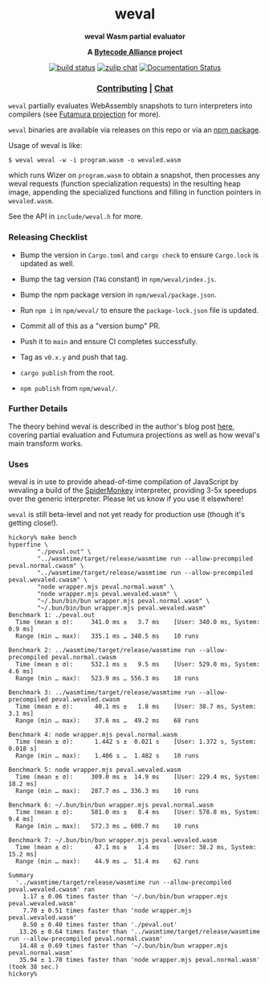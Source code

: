 <div align="center">
  <h1>weval</h1>

  <p>
    <strong>weval Wasm partial evaluator</strong>
  </p>

  <strong>A <a href="https://bytecodealliance.org/">Bytecode Alliance</a> project</strong>

  <p>
    <a href="https://github.com/bytecodealliance/weval/actions?query=workflow%3ACI"><img src="https://github.com/bytecodealliance/weval/workflows/CI/badge.svg" alt="build status" /></a>
    <a href="https://bytecodealliance.zulipchat.com/#narrow/stream/223391-wasm"><img src="https://img.shields.io/badge/zulip-join_chat-brightgreen.svg" alt="zulip chat" /></a>
    <a href="https://docs.rs/weval"><img src="https://docs.rs/weval/badge.svg" alt="Documentation Status" /></a>
  </p>

  <h3>
    <a href="https://github.com/bytecodealliance/weval/blob/main/CONTRIBUTING.md">Contributing</a>
    <span> | </span>
    <a href="https://bytecodealliance.zulipchat.com/#narrow/stream/223391-wasm">Chat</a>
  </h3>
</div>

`weval` partially evaluates WebAssembly snapshots to turn interpreters into
compilers (see [Futamura
projection](https://en.wikipedia.org/wiki/Partial_evaluation#Futamura_projections)
for more).

`weval` binaries are available via releases on this repo or via an [npm
package](https://www.npmjs.com/package/@cfallin/weval).

Usage of weval is like:

```
$ weval weval -w -i program.wasm -o wevaled.wasm
```

which runs Wizer on `program.wasm` to obtain a snapshot, then processes any
weval requests (function specialization requests) in the resulting heap image,
appending the specialized functions and filling in function pointers in
`wevaled.wasm`.

See the API in `include/weval.h` for more.

### Releasing Checklist

- Bump the version in `Cargo.toml` and `cargo check` to ensure `Cargo.lock` is
  updated as well.
- Bump the tag version (`TAG` constant) in `npm/weval/index.js`.
- Bump the npm package version in `npm/weval/package.json`.
- Run `npm i` in `npm/weval/` to ensure the `package-lock.json` file is
  updated.

- Commit all of this as a "version bump" PR.
- Push it to `main` and ensure CI completes successfully.
- Tag as `v0.x.y` and push that tag.
- `cargo publish` from the root.
- `npm publish` from `npm/weval/`.

### Further Details

The theory behind weval is described in the author's blog post
[here](https://cfallin.org/blog/2024/08/28/weval/), covering partial evaluation
and Futumura projections as well as how weval's main transform works.

### Uses

weval is in use to provide ahead-of-time compilation of JavaScript by wevaling
a build of the [SpiderMonkey](https://spidermonkey.dev) interpreter, providing
3-5x speedups over the generic interpreter. Please let us know if you use it
elsewhere!






`weval` is still beta-level and not yet ready for production use (though it's
getting close!).

```
hickory% make bench                
hyperfine \
        "./peval.out" \
        "../wasmtime/target/release/wasmtime run --allow-precompiled peval.normal.cwasm" \
        "../wasmtime/target/release/wasmtime run --allow-precompiled peval.wevaled.cwasm" \
        "node wrapper.mjs peval.normal.wasm" \
        "node wrapper.mjs peval.wevaled.wasm" \
        "~/.bun/bin/bun wrapper.mjs peval.normal.wasm" \
        "~/.bun/bin/bun wrapper.mjs peval.wevaled.wasm"
Benchmark 1: ./peval.out
  Time (mean ± σ):     341.0 ms ±   3.7 ms    [User: 340.0 ms, System: 0.9 ms]
  Range (min … max):   335.1 ms … 348.5 ms    10 runs
 
Benchmark 2: ../wasmtime/target/release/wasmtime run --allow-precompiled peval.normal.cwasm
  Time (mean ± σ):     532.1 ms ±   9.5 ms    [User: 529.0 ms, System: 4.6 ms]
  Range (min … max):   523.9 ms … 556.3 ms    10 runs
 
Benchmark 3: ../wasmtime/target/release/wasmtime run --allow-precompiled peval.wevaled.cwasm
  Time (mean ± σ):      40.1 ms ±   1.8 ms    [User: 38.7 ms, System: 3.1 ms]
  Range (min … max):    37.6 ms …  49.2 ms    68 runs
 
Benchmark 4: node wrapper.mjs peval.normal.wasm
  Time (mean ± σ):      1.442 s ±  0.021 s    [User: 1.372 s, System: 0.018 s]
  Range (min … max):    1.406 s …  1.482 s    10 runs
 
Benchmark 5: node wrapper.mjs peval.wevaled.wasm
  Time (mean ± σ):     309.0 ms ±  14.9 ms    [User: 229.4 ms, System: 18.2 ms]
  Range (min … max):   287.7 ms … 336.3 ms    10 runs
 
Benchmark 6: ~/.bun/bin/bun wrapper.mjs peval.normal.wasm
  Time (mean ± σ):     581.0 ms ±   8.4 ms    [User: 578.8 ms, System: 9.4 ms]
  Range (min … max):   572.3 ms … 600.7 ms    10 runs
 
Benchmark 7: ~/.bun/bin/bun wrapper.mjs peval.wevaled.wasm
  Time (mean ± σ):      47.1 ms ±   1.4 ms    [User: 38.2 ms, System: 15.2 ms]
  Range (min … max):    44.9 ms …  51.4 ms    62 runs
 
Summary
  '../wasmtime/target/release/wasmtime run --allow-precompiled peval.wevaled.cwasm' ran
    1.17 ± 0.06 times faster than '~/.bun/bin/bun wrapper.mjs peval.wevaled.wasm'
    7.70 ± 0.51 times faster than 'node wrapper.mjs peval.wevaled.wasm'
    8.50 ± 0.40 times faster than './peval.out'
   13.26 ± 0.64 times faster than '../wasmtime/target/release/wasmtime run --allow-precompiled peval.normal.cwasm'
   14.48 ± 0.69 times faster than '~/.bun/bin/bun wrapper.mjs peval.normal.wasm'
   35.94 ± 1.70 times faster than 'node wrapper.mjs peval.normal.wasm'
(took 38 sec.)                                                                                                                                                                           
hickory%
```
